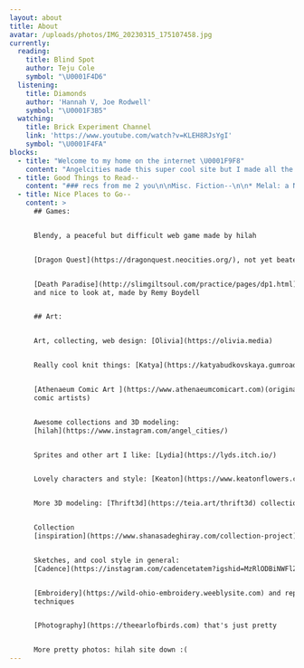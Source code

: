```yaml
---
layout: about
title: About
avatar: /uploads/photos/IMG_20230315_175107458.jpg
currently:
  reading:
    title: Blind Spot
    author: Teju Cole
    symbol: "\U0001F4D6"
  listening:
    title: Diamonds
    author: 'Hannah V, Joe Rodwell'
    symbol: "\U0001F3B5"
  watching:
    title: Brick Experiment Channel
    link: 'https://www.youtube.com/watch?v=KLEH8RJsYgI'
    symbol: "\U0001F4FA"
blocks:
  - title: "Welcome to my home on the internet \U0001F9F8"
    content: "Angelcities made this super cool site but I made all the stuff I post! \n\nI like children's book illustrations, catalogues, the lower midwest, estate sales, the art my friends make, grocery stores, fruit stickers, grid ruled notebooks, public use buildings and public transport, gardening, 90s/2000s web and tech, and comic books.\n\n❤️\U0001F3F0 chloe.\n"
  - title: Good Things to Read--
    content: "### recs from me 2 you\n\nMisc. Fiction--\n\n* Melal: a Novel of the Pacific by Robert Barclay\n* Drive Your Plow Over the Bones of the Dead by Olga Tokarczuk\n* A Safe Girl to Love by Casey Plett\n* Little Fish by Casey Plett\n* Girlfriends by Emily Zhou\n* White Teeth by Zadie Smith\n* Tropical Fish by Doreen Baingana\n\nComics--\n\n* Overshadowed by a Castle by Gabe Howell\n* Forget Me Not by Gabe Howell\n* Dropout by gray Folie\n* The Pervert by Remy Boydell and Michelle Perez\n* 920 London by Remy Boydell\n* Barbar by Laurent de Brunhof\n\nMeant for Kids, but still--\n\n* Moomin (9 books, 4 picture books, and a comic strip) by Tove Jansson\n* Desperaux by Kate DiCamello\n* Mysterious Benedict Society by Trenton Lee Stewart\n* Winnie the Pooh by A.A. Milne (specifically including the Ernest H. Shepard illustrations)\n* Magic Treehouse by Mary Pope Osborne\n* Gregor the Overlander by Suzanne Collins\n* \uFEFFHoles by Louis Sachar\n\n### Up Next--\n\n* The Fraud by Zadie Smith\n* I\uFEFFt Hurts Until It Doesn't by Kahlil Kasir\n* ZZT by Anna Anthropy\n* Nearly Every Dream by Remy Boydell\n* The Cenci by Antonin Artaud\n* Wild Milk by Sabrina Mark\n* Nepantla: An Anthology Dedicated to Queer Poets of Color\n* Autobiography of Red by Anne Carlson\n* Mucus in My Pineal Gland by Juliana Huxtable\n* Ideal Suggestions: Essays in Divinatory Poetics by Selah Saterstrom\n"
  - title: Nice Places to Go--
    content: >
      ## Games:


      Blendy, a peaceful but difficult web game made by hilah


      [Dragon Quest](https://dragonquest.neocities.org/), not yet beaten


      [Death Paradise](http://slimgiltsoul.com/practice/pages/dp1.html), calm
      and nice to look at, made by Remy Boydell


      ## Art:


      Art, collecting, web design: [Olivia](https://olivia.media)


      Really cool knit things: [Katya](https://katyabudkovskaya.gumroad.com/)


      [Athenaeum Comic Art ](https://www.athenaeumcomicart.com)(originals from
      comic artists)


      Awesome collections and 3D modeling:
      [hilah](https://www.instagram.com/angel_cities/)


      Sprites and other art I like: [Lydia](https://lyds.itch.io/)


      Lovely characters and style: [Keaton](https://www.keatonflowers.com/)


      More 3D modeling: [Thrift3d](https://teia.art/thrift3d) collection


      Collection
      [inspiration](https://www.shanasadeghiray.com/collection-project)


      Sketches, and cool style in general:
      [Cadence](https://instagram.com/cadencetatem?igshid=MzRlODBiNWFlZA==)


      [Embroidery](https://wild-ohio-embroidery.weeblysite.com) and repurposing
      techniques


      [Photography](https://theearlofbirds.com) that's just pretty


      More pretty photos: hilah site down :(
---
```


